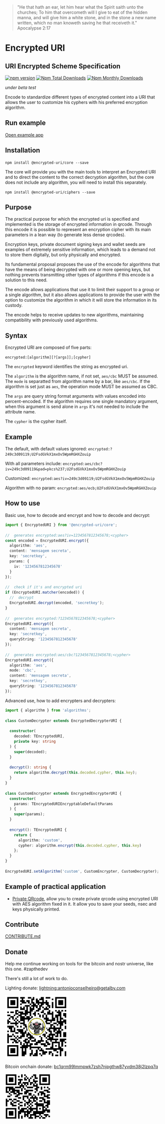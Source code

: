 > "He that hath an ear, let him hear what the Spirit saith unto the churches; To him that overcometh will I give to eat of the hidden manna, and will give him a white stone, and in the stone a new name written, which no man knoweth saving he that receiveth it."
> Apocalypse 2:17

# Encrypted URI
## URI Encrypted Scheme Specification

[![npm version](https://badge.fury.io/js/@encrypted-uri%2Fcore.svg)](https://github.com/antonioconselheiro/encrypted-uri)
[![Npm Total Downloads](https://img.shields.io/npm/dt/@encrypted-uri/core.svg)](https://github.com/antonioconselheiro/encrypted-uri)
[![Npm Monthly Downloads](https://img.shields.io/npm/dm/@encrypted-uri/core.svg)](https://github.com/antonioconselheiro/encrypted-uri)

*under beta test*

Encode to standardize different types of encrypted content into a URI that allows the user to customize his cyphers with his preferred encryption algorithm.

## Run example
[Open example app](https://antonioconselheiro.github.io/encrypted-uri/ciphers-example/browser/)

## Installation

```npm install @encrypted-uri/core --save```

The core will provide you with the main tools to interpret an Encrypted URI and to direct the content to the correct decryption algorithm, but the core does not include any algorithm, you will need to install this separately.

```npm install @encrypted-uri/ciphers --save```

## Purpose

The practical purpose for which the encrypted uri is specified and implemented is the storage of encrypted information in qrcode. Through this encode it is possible to represent an encryption cipher with its main parameters in a lean way (to generate less dense qrcodes).

Encryption keys, private document signing keys and wallet seeds are examples of extremely sensitive information, which leads to a demand not to store them digitally, but only physically and encrypted.

Its fundamental proposal proposes the use of the encode for algorithms that have the means of being decrypted with one or more opening keys, but nothing prevents transmitting other types of algorithms if this encode is a solution to this need.

The encode allows applications that use it to limit their support to a group or a single algorithm, but it also allows applications to provide the user with the option to customize the algorithm in which it will store the information in its custody.

The encode helps to receive updates to new algorithms, maintaining compatibility with previously used algorithms.

## Syntax
Encrypted URI are composed of five parts:

```encrypted:[algorithm][?[args]];[cypher]```

The ```encrypted``` keyword identifies the string as encrypted uri.

The ```algorithm``` is the algorithm name, if not set, ```aes/cbc``` MUST be  assumed. The ```mode``` is separatted from algorithm name by a bar, like ```aes/cbc```. If the algorithm is set just as ```aes```, the operation mode MUST be  assumed as CBC.

The ```args``` are query string format arguments with values encoded into percent-encoded. If the algorithm requires one single mandatory argument, when this argument is send alone in ```args``` it's not needed to include the attribute name.

The ```cypher``` is the cypher itself.

## Example
The default, with default values ignored:
```encrypted:?249c3d09119;U2FsdGVkX1mxOv5WpmRGHXZouip```

With all parameters include:
```encrypted:aes/cbc?iv=249c3d09119&pad=pkcs%237;U2FsdGVkX1mxOv5WpmRGHXZouip```

Customized:
```encrypted:aes?iv=249c3d09119;U2FsdGVkX1mxOv5WpmRGHXZouip```

Algorithm with no param:
```encrypted:aes/ecb;U2FsdGVkX1mxOv5WpmRGHXZouip```

## How to use
Basic use, how to decode and encrypt and how to decode and decrypt: 

```typescript
import { EncryptedURI } from '@encrypted-uri/core';

//  generates encrypted:aes?iv=1234567812345678;<cypher>
const encoded = EncryptedURI.encrypt({
  algorithm: 'aes',
  content: 'mensagem secreta',
  key: 'secretkey',
  params: {
    iv: '1234567812345678'
  }
});

//  check if it's and encrypted uri
if (EncryptedURI.matcher(encoded)) {
  //  decrypt
  EncryptedURI.decrypt(encoded, 'secretkey');
}

//  generates encrypted:?1234567812345678;<cypher>
EncryptedURI.encrypt({
  content: 'mensagem secreta',
  key: 'secretkey',
  queryString: '1234567812345678'
});

//  generates encrypted:aes/cbc?1234567812345678;<cypher>
EncryptedURI.encrypt({
  algorithm: 'aes',
  mode: 'cbc',
  content: 'mensagem secreta',
  key: 'secretkey',
  queryString: '1234567812345678'
});
```

Advanced use, how to add encrypters and decrypters: 
```typescript
import { algorithm } from 'algorithms';

class CustomDecrypter extends EncryptedDecrypterURI {

  constructor(
    decoded: TEncryptedURI,
    private key: string
  ) {
    super(decoded);
  }

  decrypt(): string {
    return algorithm.decrypt(this.decoded.cypher, this.key);
  }
}

class CustomEncrypter extends EncryptedEncrypterURI {
  constructor(
    params: TEncryptedURIEncryptableDefaultParams
  ) {
    super(params);
  }

  encrypt(): TEncryptedURI {
    return {
      algorithm: 'custom',
      cypher: algorithm.encrypt(this.decoded.cypher, this.key)
    };
  }
}

EncryptedURI.setAlgorithm('custom', CustomEncrypter, CustomDecrypter);
```

## Example of practical application
 - [Private QRcode](https://antonioconselheiro.github.io/private-qrcode/#/home), allow you to create private qrcode using encrypted URI with AES algorithm fixed in it. It allow you to save your seeds, nsec and keys physically printed.

## Contribute
[CONTRIBUTE.md](./CONTRIBUTE.md)

## Donate
Help me continue working on tools for the bitcoin and nostr universe, like this one. #zapthedev

There's still a lot of work to do.

Lighting donate: <a href="lightning:antonioconselheiro@getalby.com">lightning:antonioconselheiro@getalby.com</a>

![zap me](https://raw.githubusercontent.com/antonioconselheiro/antonioconselheiro/main/img/qrcode-wallet-lighting.png)

Bitcoin onchain donate: <a href="bitcoin:bc1qrm99lmmpwk7zsh7njpgthw87yvdm38j2lzpq7q">bc1qrm99lmmpwk7zsh7njpgthw87yvdm38j2lzpq7q</a>

![zap me](https://raw.githubusercontent.com/antonioconselheiro/antonioconselheiro/main/img/qrcode-wallet-bitcoin.png)
